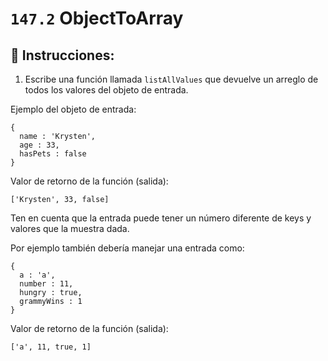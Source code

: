 # `147.2` ObjectToArray

## 📝 Instrucciones:

1. Escribe una función llamada `listAllValues` que devuelve un arreglo de todos los valores del objeto de entrada.

Ejemplo del objeto de entrada:

```Js
{
  name : 'Krysten',
  age : 33,
  hasPets : false
}
```
Valor de retorno de la función (salida):

```Js
['Krysten', 33, false]
```
Ten en cuenta que la entrada puede tener un número diferente de keys y valores que la muestra dada.

Por ejemplo también debería manejar una entrada como:

```Js
{
  a : 'a',
  number : 11,
  hungry : true,
  grammyWins : 1
}
```
Valor de retorno de la función (salida):

```Js
['a', 11, true, 1]
```